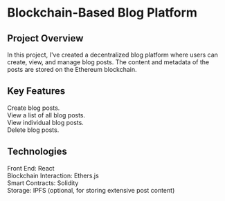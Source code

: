 # Blockchain-Based Blog Platform

## Project Overview
In this project, I've created a decentralized blog platform where users can create, view, and manage blog posts. The content and metadata of the posts are stored on the Ethereum blockchain.

## Key Features
Create blog posts.\
View a list of all blog posts.\
View individual blog posts.\
Delete blog posts.
## Technologies
Front End: React\
Blockchain Interaction: Ethers.js\
Smart Contracts: Solidity\
Storage: IPFS (optional, for storing extensive post content)



